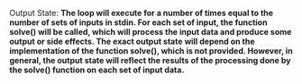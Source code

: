 Output State: **The loop will execute for a number of times equal to the number of sets of inputs in stdin. For each set of input, the function solve() will be called, which will process the input data and produce some output or side effects. The exact output state will depend on the implementation of the function solve(), which is not provided. However, in general, the output state will reflect the results of the processing done by the solve() function on each set of input data.**